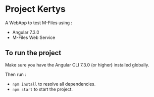 # Project Kertys

A WebApp to test M-Files using :

- Angular 7.3.0
- M-Files Web Service

## To run the project

Make sure you have the Angular CLI 7.3.0 (or higher) installed globally.

Then run :

- `npm install` to resolve all dependencies.
- `npm start` to start the project.
